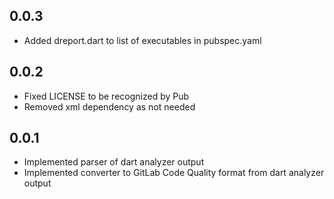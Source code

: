 ## 0.0.3

- Added dreport.dart to list of executables in pubspec.yaml

## 0.0.2

- Fixed LICENSE to be recognized by Pub
- Removed xml dependency as not needed

## 0.0.1

- Implemented parser of dart analyzer output
- Implemented converter to GitLab Code Quality format from dart analyzer output
